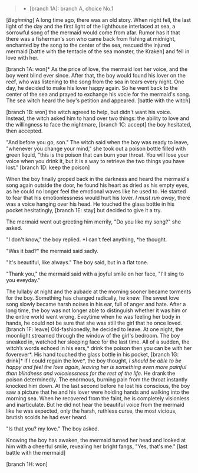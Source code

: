 >* [branch 1A]: branch A, choice No.1

[*Beginning*] A long time ago, there was an old story. When night fell, the last light of the day and the first light of the lighthouse interlaced at sea, a sorrowful song of the mermaid would come from afar. Rumor has it that there was a fisherman's son who came back from fishing at midnight, enchanted by the song to the center of the sea, rescued the injured mermaid [battle with the tentacle of the sea monster, the Kraken] and fell in love with her.

[branch 1A: won]* As the price of love, the mermaid lost her voice, and the boy went blind ever since. After that, the boy would found his lover on the reef, who was listening to the song from the sea in tears every night. One day, he decided to make his lover happy again. So he went back to the center of the sea and prayed to exchange his vocie for the mermaid's song. The sea witch heard the boy's petition and appeared. [battle with the witch]

[branch 1B: won] the witch agreed to help, but didn't want his voice. Instead, the witch asked him to hand over two things: the ability to love and the willingness to face the nightmare, [branch 1C: accept] the boy hesitated, then accepted.

"And before you go, son." The witch said when the boy was ready to leave, "whenever you change your mind," she took out a poison bottle filled with green liquid, "this is the poison that can burn your throat. You will lose your voice when you drink it, but it is a way to retrieve the two things you have lost." [branch 1D: keep the poison]

When the boy finally groped back in the darkness and heard the mermaid's song again outside the door, he found his heart as dried as his empty eyes, as he could no longer feel the emotional waves like he used to. He started to fear that his emotionlessness would hurt his lover. *I must run away*, there was a voice hanging over his head. He touched the glass bottle in his pocket hesitatingly, [branch 1E: stay] but decided to give it a try.

The mermaid went out greeting him merrily, "Do you like my song?" she asked. 

"I don't know," the boy replied. *I can't feel anything, *he thought. 

"Was it bad?" the mermaid said sadly.

"It's beautiful, like always." The boy said, but in a flat tone. 

"Thank you," the mermaid said with a joyful smile on her face, "I'll sing to you eveyday."

The lullaby at night and the aubade at the morning sooner became torments for the boy. Something has changed radically, he knew. The sweet love song slowly became harsh noises in his ear, full of anger and hate. After a long time, the boy was not longer able to distinguish whether it was him or the entire world went wrong. Eveytime when he was feeling her body in hands, he could not be sure that she was still the girl that he once loved. [branch 1F: leave] Old-fashionedly, he decided to leave. At one night, the moonlight streamed through the window of the girl's bedroom. The boy sneaked in, watched her sleeping face for the last time. All of a sudden, the witch’s words echoed in his ears,* drink the poison then you can be with her foverever*. His hand touched the glass bottle in his pocket, [branch 1G: drink]* if I could regain the love*, the boy thought, *I should be able to be happy and feel the love again, leaving her is something even more painful than blindness and voicelessness for the rest of the life.* He drank the poison determinedly. The enormous, burning pain from the throat instantly knocked him down. At the last second before he lost his conscious, the boy saw a picture that he and his lover were holding hands and walking into the morning sea. When he recovered from the faint, he is completely visionless and inarticulate. But he did not hear the beautiful voice from the mermaid like he was expected, only the harsh, ruthless curse, the most vicious, brutish scolds he had ever heard.

"Is that you? my love." The boy asked.

Knowing the boy has awaken, the mermaid turned her head and looked at him with a cheerful smile, revealing her bright fangs, "Yes, that's me." [last battle with the mermaid]

[branch 1H: won]

